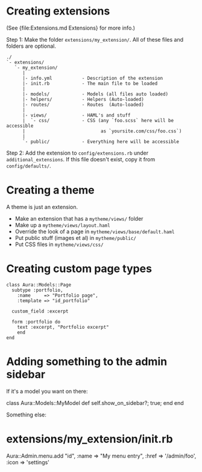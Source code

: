# Creating extensions

(See {file:Extensions.md Extensions} for more info.)

Step 1: Make the folder `extensions/my_extension/`. All of these files and 
folders are optional.

    ./
    `- extensions/
       `- my_extension/
          |
          |- info.yml           - Description of the extension
          |- init.rb            - The main file to be loaded
          |
          |- models/            - Models (all files auto loaded)
          |- helpers/           - Helpers (Auto-loaded)
          |- routes/            - Routes  (Auto-loaded)
          |
          |- views/             - HAML's and stuff
          |  `- css/            - CSS (any `foo.scss` here will be accessible 
          |                            as `yoursite.com/css/foo.css`)
          |
          `- public/            - Everything here will be accessible

Step 2: Add the extension to `config/extensions.rb` under 
`additional_extensions`.  If this file doesn't exist, copy it from 
`config/defaults/`.

# Creating a theme

A theme is just an extension.

- Make an extension that has a `mytheme/views/` folder
- Make up a `mytheme/views/layout.haml`
- Override the look of a page in `mytheme/views/base/default.haml`
- Put public stuff (images et al) in `mytheme/public/`
- Put CSS files in `mytheme/views/css/`

# Creating custom page types

    class Aura::Models::Page
      subtype :portfolio,
        :name     => "Portfolio page",
        :template => "id_portfolio"

      custom_field :excerpt

      form :portfolio do
        text :excerpt, "Portfolio excerpt"
        end
    end

# Adding something to the admin sidebar

If it's a model you want on there:

   class Aura::Models::MyModel
     def self.show_on_sidebar?; true; end
   end

Something else:

   # extensions/my_extension/init.rb
   Aura::Admin.menu.add "id",
     :name => "My menu entry",
     :href => '/admin/foo',
     :icon => 'settings'

